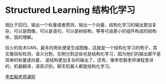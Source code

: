 # Structured Learning 结构化学习

相比于回归，输出一个标量或者预测，输出一个向量，结构化学习的输出更加复杂，可以是图像，可以是语句，可以是树结构，等等可由更小的组件构成的结构体，我的理解。

较火的技术GAN，最多的用处便是生成图像，这就是一个结构化学习的例子，其实像目标检测，语义分割，实例分割这些也是结构化学习，因为他们的输出都不是简单的标量或向量，
是结构更加复杂的输出了，还有，像李宏毅老师课程里讲的，机器翻译，语音识别，聊天机器人都是结构化学习。

[李宏毅老师课程](http://speech.ee.ntu.edu.tw/~tlkagk/courses_MLSD15_2.html)

